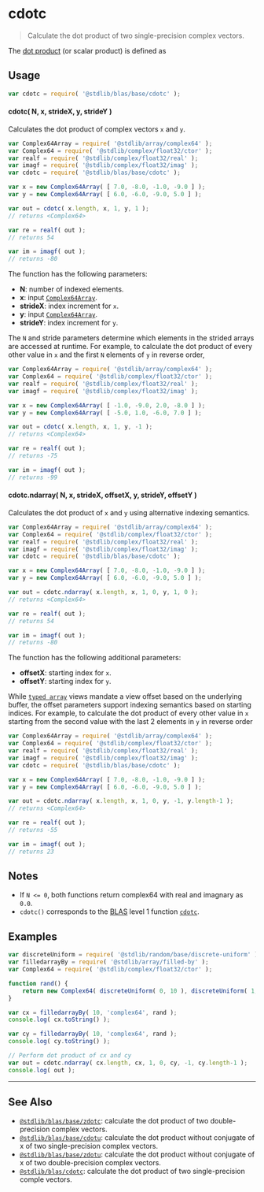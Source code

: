<!--

@license Apache-2.0

Copyright (c) 2023 The Stdlib Authors.

Licensed under the Apache License, Version 2.0 (the "License");
you may not use this file except in compliance with the License.
You may obtain a copy of the License at

   http://www.apache.org/licenses/LICENSE-2.0

Unless required by applicable law or agreed to in writing, software
distributed under the License is distributed on an "AS IS" BASIS,
WITHOUT WARRANTIES OR CONDITIONS OF ANY KIND, either express or implied.
See the License for the specific language governing permissions and
limitations under the License.

-->

# cdotc

> Calculate the dot product of two single-precision complex vectors.

<section class="intro">

The [dot product][dot-product] (or scalar product) is defined as

</section>

<!-- /.intro -->

<section class="usage">

## Usage

```javascript
var cdotc = require( '@stdlib/blas/base/cdotc' );
```

#### cdotc( N, x, strideX, y, strideY )

Calculates the dot product of complex vectors `x` and `y`.

```javascript
var Complex64Array = require( '@stdlib/array/complex64' );
var Complex64 = require( '@stdlib/complex/float32/ctor' );
var realf = require( '@stdlib/complex/float32/real' );
var imagf = require( '@stdlib/complex/float32/imag' );
var cdotc = require( '@stdlib/blas/base/cdotc' );

var x = new Complex64Array( [ 7.0, -8.0, -1.0, -9.0 ] );
var y = new Complex64Array( [ 6.0, -6.0, -9.0, 5.0 ] );

var out = cdotc( x.length, x, 1, y, 1 );
// returns <Complex64>

var re = realf( out );
// returns 54

var im = imagf( out );
// returns -80
```

The function has the following parameters:

-   **N**: number of indexed elements.
-   **x**: input [`Complex64Array`][@stdlib/array/complex64].
-   **strideX**: index increment for `x`.
-   **y**: input [`Complex64Array`][@stdlib/array/complex64].
-   **strideY**: index increment for `y`.

The `N` and stride parameters determine which elements in the strided arrays are accessed at runtime. For example, to calculate the dot product of every other value in `x` and the first `N` elements of `y` in reverse order,

```javascript
var Complex64Array = require( '@stdlib/array/complex64' );
var Complex64 = require( '@stdlib/complex/float32/ctor' );
var realf = require( '@stdlib/complex/float32/real' );
var imagf = require( '@stdlib/complex/float32/imag' );

var x = new Complex64Array( [ -1.0, -9.0, 2.0, -8.0 ] );
var y = new Complex64Array( [ -5.0, 1.0, -6.0, 7.0 ] );

var out = cdotc( x.length, x, 1, y, -1 );
// returns <Complex64>

var re = realf( out );
// returns -75

var im = imagf( out );
// returns -99
```

#### cdotc.ndarray( N, x, strideX, offsetX, y, strideY, offsetY )

Calculates the dot product of `x` and `y` using alternative indexing semantics.

```javascript
var Complex64Array = require( '@stdlib/array/complex64' );
var Complex64 = require( '@stdlib/complex/float32/ctor' );
var realf = require( '@stdlib/complex/float32/real' );
var imagf = require( '@stdlib/complex/float32/imag' );
var cdotc = require( '@stdlib/blas/base/cdotc' );

var x = new Complex64Array( [ 7.0, -8.0, -1.0, -9.0 ] );
var y = new Complex64Array( [ 6.0, -6.0, -9.0, 5.0 ] );

var out = cdotc.ndarray( x.length, x, 1, 0, y, 1, 0 );
// returns <Complex64>

var re = realf( out );
// returns 54

var im = imagf( out );
// returns -80
```

The function has the following additional parameters:

-   **offsetX**: starting index for `x`.
-   **offsetY**: starting index for `y`.

While [`typed array`][mdn-typed-array] views mandate a view offset based on the underlying buffer, the offset parameters support indexing semantics based on starting indices. For example, to calculate the dot product of every other value in `x` starting from the second value with the last 2 elements in `y` in reverse order

```javascript
var Complex64Array = require( '@stdlib/array/complex64' );
var Complex64 = require( '@stdlib/complex/float32/ctor' );
var realf = require( '@stdlib/complex/float32/real' );
var imagf = require( '@stdlib/complex/float32/imag' );
var cdotc = require( '@stdlib/blas/base/cdotc' );

var x = new Complex64Array( [ 7.0, -8.0, -1.0, -9.0 ] );
var y = new Complex64Array( [ 6.0, -6.0, -9.0, 5.0 ] );

var out = cdotc.ndarray( x.length, x, 1, 0, y, -1, y.length-1 );
// returns <Complex64>

var re = realf( out );
// returns -55

var im = imagf( out );
// returns 23
```

</section>

<!-- /.usage -->

<section class="notes">

## Notes

-   If `N <= 0`, both functions return complex64 with real and imagnary as `0.0`.
-   `cdotc()` corresponds to the [BLAS][blas] level 1 function [`cdotc`][cdotc].

</section>

<!-- /.notes -->

<section class="examples">

## Examples

<!-- eslint no-undef: "error" -->

```javascript
var discreteUniform = require( '@stdlib/random/base/discrete-uniform' );
var filledarrayBy = require( '@stdlib/array/filled-by' );
var Complex64 = require( '@stdlib/complex/float32/ctor' );

function rand() {
    return new Complex64( discreteUniform( 0, 10 ), discreteUniform( 1, 5 ) );
}

var cx = filledarrayBy( 10, 'complex64', rand );
console.log( cx.toString() );

var cy = filledarrayBy( 10, 'complex64', rand );
console.log( cy.toString() );

// Perform dot product of cx and cy
var out = cdotc.ndarray( cx.length, cx, 1, 0, cy, -1, cy.length-1 );
console.log( out );
```

</section>

<!-- /.examples -->

<!-- Section for related `stdlib` packages. Do not manually edit this section, as it is automatically populated. -->

<section class="related">

* * *

## See Also

-   <span class="package-name">[`@stdlib/blas/base/zdotc`][@stdlib/blas/base/zdotc]</span><span class="delimiter">: </span><span class="description">calculate the dot product of two double-precision complex vectors.</span>
-   <span class="package-name">[`@stdlib/blas/base/cdotu`][@stdlib/blas/base/cdotu]</span><span class="delimiter">: </span><span class="description">calculate the dot product without conjugate of x of two single-precision complex vectors.</span>
-   <span class="package-name">[`@stdlib/blas/base/zdotu`][@stdlib/blas/base/zdotu]</span><span class="delimiter">: </span><span class="description">calculate the dot product without conjugate of x of two double-precision complex vectors.</span>
-   <span class="package-name">[`@stdlib/blas/cdotc`][@stdlib/blas/cdotc]</span><span class="delimiter">: </span><span class="description">calculate the dot product of two single-precision comple vectors.</span>

</section>

<!-- /.related -->

<!-- Section for all links. Make sure to keep an empty line after the `section` element and another before the `/section` close. -->

<section class="links">

[dot-product]: https://en.wikipedia.org/wiki/Dot_product

[blas]: http://www.netlib.org/blas

[cdotc]: http://www.netlib.org/lapack/explore-html/df/d28/group__single__blas__level1.html

[@stdlib/array/complex64]: https://github.com/stdlib-js/stdlib/tree/develop/lib/node_modules/%40stdlib/array/complex64

[mdn-typed-array]: https://developer.mozilla.org/en-US/docs/Web/JavaScript/Reference/Global_Objects/TypedArray

<!-- <related-links> -->

[@stdlib/blas/base/zdotc]: https://github.com/stdlib-js/stdlib/tree/develop/lib/node_modules/%40stdlib/blas/base/zdotc

[@stdlib/blas/base/cdotu]: https://github.com/stdlib-js/stdlib/tree/develop/lib/node_modules/%40stdlib/blas/base/cdotu

[@stdlib/blas/base/zdotu]: https://github.com/stdlib-js/stdlib/tree/develop/lib/node_modules/%40stdlib/blas/base/zdotu

[@stdlib/blas/cdotc]: https://github.com/stdlib-js/stdlib/tree/develop/lib/node_modules/%40stdlib/blas/cdotc

<!-- </related-links> -->

</section>

<!-- /.links -->
